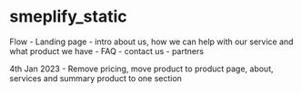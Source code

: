 # smeplify_static


Flow - Landing page - intro about us, how we can help with our service and what product we have - FAQ - contact us - partners

4th Jan 2023 -
Remove pricing, move product to product page, about, services and summary product to one section
